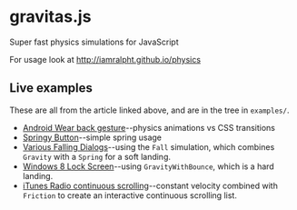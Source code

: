 # gravitas.js
Super fast physics simulations for JavaScript

For usage look at http://iamralpht.github.io/physics

## Live examples

These are all from the article linked above, and are in the tree in `examples/`.

 * [Android Wear back gesture](https://cdn.rawgit.com/iamralpht/gravitas.js/master/examples/AndroidWear/index.html)--physics animations vs CSS transitions
 * [Springy Button](https://cdn.rawgit.com/iamralpht/gravitas.js/master/examples/Buttons/index.html)--simple spring usage
 * [Various Falling Dialogs](https://cdn.rawgit.com/iamralpht/gravitas.js/master/examples/FallingDialogs/index.html)--using the `Fall` simulation, which combines `Gravity` with a `Spring` for a soft landing.
 * [Windows 8 Lock Screen](https://cdn.rawgit.com/iamralpht/gravitas.js/master/examples/LockScreen/index.html)--using `GravityWithBounce`, which is a hard landing.
 * [iTunes Radio continuous scrolling](https://cdn.rawgit.com/iamralpht/gravitas.js/master/examples/iTunesRadio/index.html)--constant velocity combined with `Friction` to create an interactive continuous scrolling list.

